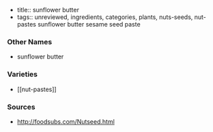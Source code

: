 - title:: sunflower butter
- tags:: unreviewed, ingredients, categories, plants, nuts-seeds, nut-pastes
sunflower butter sesame seed paste

### Other Names

* sunflower butter

### Varieties

* [[nut-pastes]]

### Sources
* http://foodsubs.com/Nutseed.html
